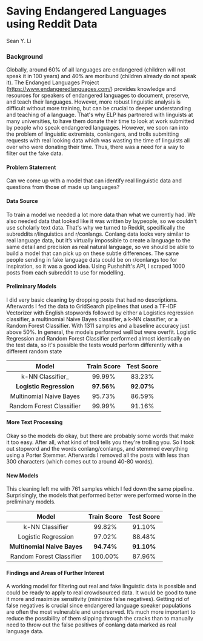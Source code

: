 # Saving Endangered Languages using Reddit Data

Sean Y. Li

### Background

Globally, around 60% of all languages are endangered (children will not speak it in 100 years) and 40% are moribund (children already do not speak it). The Endanged Languages Project (https://www.endangeredlanguages.com/)
provides knowledge and resources for speakers of endangered languages to document, preserve, and teach their languages. However, more robust linguistic analysis is difficult without more training, but can be crucial to deeper understanding and teaching of a language. That's why ELP has partnered with linguists at many universities, to have them donate their time to look at work submitted by people who speak endangered languages. However, we soon ran into the problem of linguistic extremists, conlangers, and trolls submitting requests with real looking data which was wasting the time of linguists all over who were donating their time. Thus, there was a need for a way to filter out the fake data. 

#### Problem Statement

Can we come up with a model that can identify real linguistic data and questions from those of made up languages?

#### Data Source
To train a model we needed a lot more data than what we currently had. We also needed data that looked like it was written by laypeople, so we couldn't use scholarly text data. That's why we turned to Reddit, specifically the subreddits r/linguistics and r/conlangs. Conlang data looks very similar to real language data, but it’s virtually impossible to create a language to the same detail and precision as real natural language, so we should be able to build a model that can pick up on these subtle differences. The same people sending in fake language data could be on r/conlangs too for inspiration, so it was a good idea. Using Pushshift's API, I scraped 1000 posts from each subreddit to use for modelling.

#### Preliminary Models
I did very basic cleaning by dropping posts that had no descriptions. Afterwards I fed the data to GridSearch pipelines that used a TF-IDF Vectorizer with English stopwords followed by either a Logistics regression classifier, a multinomial Naive Bayes classifier, a k-NN classifier, or a Random Forest Classifier. With 1311 samples and a baseline accuracy just above 50%. In general, the models performed well but were overfit. Logistic Regression and Random Forest Classifier performed almost identically on the test data, so it's possible the tests would perform differently with a different random state

|            Model            | Train Score | Test Score |
|:---------------------------:|:-----------:|:----------:|
| k-NN Classifier_            |      99.99% |     83.23% |
| **Logistic Regression**     |  **97.56%** | **92.07%** |
| Multinomial Naive Bayes     |      95.73% |     86.59% |
| Random Forest Classifier    |      99.99% |     91.16% |


#### More Text Processing
Okay so the models do okay, but there are probably some words that make it too easy. After all, what kind of troll tells you they're trolling you. So I took out stopword and the words conlang/conlangs, and stemmed everything using a Porter Stemmer. Afterwards I removed all the posts with less than 300 characters (which comes out to around 40-80 words). 


#### New Models
This cleaning left me with 761 samples which I fed down the same pipeline. Surprisingly, the models that performed better were performed worse in the preliminary models.

|            Model            | Train Score | Test Score |
|:---------------------------:|:-----------:|:----------:|
| k-NN Classifier            |      99.82% |     91.10% |
| Logistic Regression         |      97.02% |     88.48% |
| **Multinomial Naive Bayes** |  **94.74%** | **91.10%** |
| Random Forest Classifier    |     100.00% |     87.96% |

#### Findings and Areas of Further Interest
A working model for filtering out real and fake linguistic data is possible and could be ready to apply to real crowdsourced data. It would be good to tune it more and maximize sensitivity (minimize false negatives). Getting rid of false negatives is crucial since endangered language speaker populations are often the most vulnerable and underserved. It’s much more important to reduce the possibility of them slipping through the cracks than to manually need to throw out the false positives of conlang data marked as real language data.
